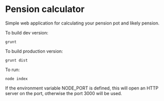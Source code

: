 # Pension calculator

Simple web application for calculating your pension pot and likely pension.

To build dev version:

```
grunt
```

To build production version:

```
grunt dist
```

To run:

```
node index
```

If the environment variable NODE_PORT is defined, this will open an HTTP server on the port, otherwise the port 3000
will be used.

